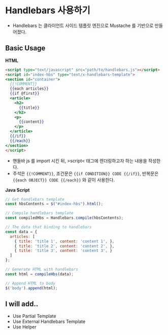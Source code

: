 # Handlebars 사용하기
- Handlebars 는 클라이언트 사이드 템플릿 엔진으로 Mustache 를 기반으로 만들어졌다.

## Basic Usage
__HTML__
```html
<script type="text/javascript" src="path/to/handlebars.js"></script>
<script id="index-hbs" type="text/x-handlebars-template">
<section id="container">
  {{!COMMENT}}
  {{each articles}}
  {{if @first}}
  <article>
    <h2>
      {{title}}
    </h2>
    <p>
      {{content}}
    </p>
  </article>
  {{/if}}
  {{/each}}
</section>
</script>
```
- 핸들바 js 를 import 시킨 뒤, &gt;script&lt; 태그에 렌더링하고자 하는 내용을 작성한다.
- 주석은 `{{!COMMENT}}`, 조건문은 `{{if CONDITION}} CODE {{/if}}`, 반복문은 `{{each OBJECT}} CODE {{/each}}` 와 같이 사용한다.

__Java Script__
```js
// Get handlebars template
const hbsContents = $("#index-hbs").html();

// Compile handlebars template
const compiledHbs = Handlebars.compile(hbsContents);

// The data that binding to handlebars
const data = {
  articles: [
    { title: 'title 1', content: 'content 1', },
    { title: 'title 2', content: 'content 2', },
    { title: 'title 3', content: 'content 3', }
  ]
};

// Generate HTML with handlebars
const html = compileHbs(data);

// Append HTML to body
$('body').append(html);
```

## I will add..
- Use Partial Template
- Use External Handlebars Template
- Use Helper

